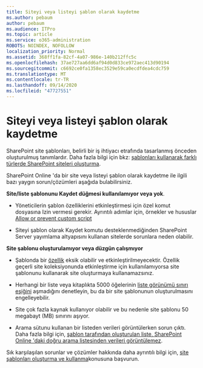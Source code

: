 ```yaml
---
title: Siteyi veya listeyi şablon olarak kaydetme
ms.author: pebaum
author: pebaum
ms.audience: ITPro
ms.topic: article
ms.service: o365-administration
ROBOTS: NOINDEX, NOFOLLOW
localization_priority: Normal
ms.assetid: 368ff1fa-82cf-4a07-986e-140b212ffc5c
ms.openlocfilehash: 37ae727aa6dd6af94d0d833ce972aec413d90194
ms.sourcegitcommit: c6692ce0fa1358ec3529e59ca0ecdfdea4cdc759
ms.translationtype: MT
ms.contentlocale: tr-TR
ms.lasthandoff: 09/14/2020
ms.locfileid: "47727551"
---
```

# <a name="save-site-or-list-as-a-template"></a>Siteyi veya listeyi şablon olarak kaydetme

SharePoint site şablonları, belirli bir iş ihtiyacı etrafında tasarlanmış önceden oluşturulmuş tanımlardır. Daha fazla bilgi için bkz: [şablonları kullanarak farklı türlerde SharePoint siteleri oluşturma](https://support.office.com/article/using-templates-to-create-different-kinds-of-sharepoint-sites-449eccec-ff99-4cf3-b62e-dcfee37e8da4).

SharePoint Online 'da bir site veya listeyi şablon olarak kaydetme ile ilgili bazı yaygın sorun/çözümleri aşağıda bulabilirsiniz.

**Site/liste şablonunu Kaydet düğmesi kullanılamıyor veya yok**. 

- Yöneticilerin şablon özelliklerini etkinleştirmesi için özel komut dosyasına Izin vermesi gerekir. Ayrıntılı adımlar için, örnekler ve hususlar [Allow or prevent custom script](https://docs.microsoft.com/sharepoint/allow-or-prevent-custom-script)


- Siteyi şablon olarak Kaydet komutu desteklenmediğinden SharePoint Server yayımlama altyapısını kullanan sitelerde sorunlara neden olabilir.


**Site şablonu oluşturulamıyor veya düzgün çalışmıyor**

- Şablonda bir [özellik](https://social.technet.microsoft.com/wiki/contents/articles/14423.sharepoint-2013-existing-features-guid.aspx) eksik olabilir ve etkinleştirilmeyecektir. Özellik geçerli site koleksiyonunda etkinleştirme için kullanılamıyorsa site şablonunu kullanarak site oluşturmaya kullanamazsınız.


- Herhangi bir liste veya kitaplıkta 5000 öğelerinin [liste görünümü sınırı eşiğini](https://support.office.com/article/Manage-large-lists-and-libraries-in-SharePoint-B8588DAE-9387-48C2-9248-C24122F07C59) aşmadığını denetleyin, bu da bir site şablonunun oluşturulmasını engelleyebilir.


- Site çok fazla kaynak kullanıyor olabilir ve bu nedenle site şablonu 50 megabayt (MB) sınırını aşıyor.


- Arama sütunu kullanan bir listeden verileri görüntülerken sorun çıktı. Daha fazla bilgi için, [şablon tarafından oluşturulan liste, SharePoint Online 'daki doğru arama listesinden verileri görüntülemez](https://docs.microsoft.com/sharepoint/support/lists-and-libraries/template-generated-list-incorrect-data).


Sık karşılaşılan sorunlar ve çözümler hakkında daha ayrıntılı bilgi için, [site şablonları oluşturma ve kullanma](https://support.office.com/article/Create-and-use-site-templates-60371B0F-00E0-4C49-A844-34759EBDD989)konusuna başvurun.

